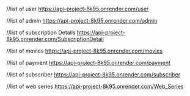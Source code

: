 //list of user
https://api-project-8k95.onrender.com/user

//list of admin
https://api-project-8k95.onrender.com/admin

//list of subscription Details
https://api-project-8k95.onrender.com/SubscriptionDetail

//list of movies
https://api-project-8k95.onrender.com/movies

//list of payment
https://api-project-8k95.onrender.com/payment

//list of subscriber
https://api-project-8k95.onrender.com/subscriber

//list of web series
https://api-project-8k95.onrender.com/Web_Series